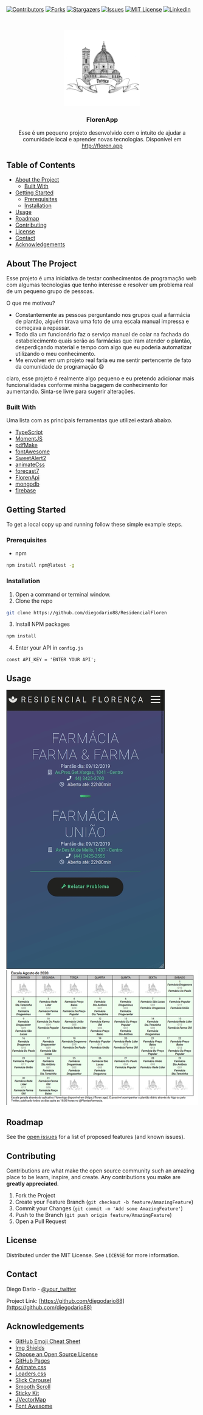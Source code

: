 
<!-- PROJECT SHIELDS -->
<!--
*** I'm using markdown "reference style" links for readability.
*** Reference links are enclosed in brackets [ ] instead of parentheses ( ).
*** See the bottom of this document for the declaration of the reference variables
*** for contributors-url, forks-url, etc. This is an optional, concise syntax you may use.
*** https://www.markdownguide.org/basic-syntax/#reference-style-links
-->
[![Contributors][contributors-shield]][contributors-url]
[![Forks][forks-shield]][forks-url]
[![Stargazers][stars-shield]][stars-url]
[![Issues][issues-shield]][issues-url]
[![MIT License][license-shield]][license-url]
[![LinkedIn][linkedin-shield]][linkedin-url]



<!-- PROJECT LOGO -->
<br />
<p align="center">
  <a href="https://residencialfloren.firebaseapp.com/">
    <img src="./public/img/FlorenApp.png" alt="Logo" width="200" height="200">
  </a>

  <h3 align="center">FlorenApp</h3>

  <p align="center">
    Esse é um pequeno projeto desenvolvido com o intuito de ajudar a comunidade local e aprender novas tecnologias. Disponível em <a href="http://floren.app">http://floren.app</a>
    <br />
    
  </p>
</p>



<!-- TABLE OF CONTENTS -->
## Table of Contents

* [About the Project](#about-the-project)
  * [Built With](#built-with)
* [Getting Started](#getting-started)
  * [Prerequisites](#prerequisites)
  * [Installation](#installation)
* [Usage](#usage)
* [Roadmap](#roadmap)
* [Contributing](#contributing)
* [License](#license)
* [Contact](#contact)
* [Acknowledgements](#acknowledgements)



<!-- ABOUT THE PROJECT -->
## About The Project
Esse projeto é uma iniciativa de testar conhecimentos de programação web com algumas tecnologias que tenho interesse e resolver um problema real de um pequeno grupo de pessoas.

O que me motivou?
* Constantemente as pessoas perguntando nos grupos qual a farmácia de plantão, alguém tirava uma foto de uma escala manual impressa e começava a repassar.
* Todo dia um funcionário faz o serviço manual de colar na fachada do estabelecimento quais serão as farmácias que iram atender o plantão, desperdiçando material e tempo com algo que eu poderia automatizar utilizando o meu conhecimento. 
* Me envolver em um projeto real faria eu me sentir pertencente de fato da comunidade de programação :smile:

claro, esse projeto é realmente algo pequeno e eu pretendo adicionar mais funcionalidades conforme minha bagagem de conhecimento for aumentando. Sinta-se livre para sugerir alterações.




### Built With
Uma lista com as principais ferramentas que utilizei estará abaixo.

* [TypeScript](https://www.typescriptlang.org/)
* [MomentJS](https://momentjs.com/)
* [pdfMake](http://pdfmake.org/)
* [fontAwesome](https://fontawesome.com/)
* [SweetAlert2](https://sweetalert2.github.io/)
* [animateCss](https://github.com/daneden/animate.css)
* [forecast7](https://forecast7.com/)
* [FlorenApi](https://github.com/diegodario88/ResidencialFlorenApi)
* [mongodb](https://mongodb.com/)
* [firebase](https://firebase.google.com/?hl=pt-br)


<!-- GETTING STARTED -->
## Getting Started

To get a local copy up and running follow these simple example steps.

### Prerequisites

* npm
```sh
npm install npm@latest -g
```

### Installation

1. Open a command or terminal window.
2. Clone the repo
```sh
git clone https://github.com/diegodario88/ResidencialFloren
```
3. Install NPM packages
```sh
npm install
```
4. Enter your API in `config.js`
```JS
const API_KEY = 'ENTER YOUR API';
```



<!-- USAGE EXAMPLES -->
## Usage

![](demo.gif)
![](scale-pdf.png)



<!-- ROADMAP -->
## Roadmap

See the [open issues](https://github.com/diegodario88/ResidencialFloren/issues) for a list of proposed features (and known issues).



<!-- CONTRIBUTING -->
## Contributing

Contributions are what make the open source community such an amazing place to be learn, inspire, and create. Any contributions you make are **greatly appreciated**.

1. Fork the Project
2. Create your Feature Branch (`git checkout -b feature/AmazingFeature`)
3. Commit your Changes (`git commit -m 'Add some AmazingFeature'`)
4. Push to the Branch (`git push origin feature/AmazingFeature`)
5. Open a Pull Request



<!-- LICENSE -->
## License

Distributed under the MIT License. See `LICENSE` for more information.



<!-- CONTACT -->
## Contact

Diego Dario - [@your_twitter](https://twitter.com/litlebirddd) 

Project Link: [https://github.com/diegodario88](https://github.com/diegodario88)



<!-- ACKNOWLEDGEMENTS -->
## Acknowledgements
* [GitHub Emoji Cheat Sheet](https://www.webpagefx.com/tools/emoji-cheat-sheet)
* [Img Shields](https://shields.io)
* [Choose an Open Source License](https://choosealicense.com)
* [GitHub Pages](https://pages.github.com)
* [Animate.css](https://daneden.github.io/animate.css)
* [Loaders.css](https://connoratherton.com/loaders)
* [Slick Carousel](https://kenwheeler.github.io/slick)
* [Smooth Scroll](https://github.com/cferdinandi/smooth-scroll)
* [Sticky Kit](http://leafo.net/sticky-kit)
* [JVectorMap](http://jvectormap.com)
* [Font Awesome](https://fontawesome.com)





<!-- MARKDOWN LINKS & IMAGES -->
<!-- https://www.markdownguide.org/basic-syntax/#reference-style-links -->
[contributors-shield]: https://img.shields.io/github/contributors/othneildrew/Best-README-Template.svg?style=flat-square
[contributors-url]: https://github.com/othneildrew/Best-README-Template/graphs/contributors
[forks-shield]: https://img.shields.io/github/forks/othneildrew/Best-README-Template.svg?style=flat-square
[forks-url]: https://github.com/othneildrew/Best-README-Template/network/members
[stars-shield]: https://img.shields.io/github/stars/othneildrew/Best-README-Template.svg?style=flat-square
[stars-url]: https://github.com/othneildrew/Best-README-Template/stargazers
[issues-shield]: https://img.shields.io/github/issues/othneildrew/Best-README-Template.svg?style=flat-square
[issues-url]: https://github.com/othneildrew/Best-README-Template/issues
[license-shield]: https://img.shields.io/github/license/othneildrew/Best-README-Template.svg?style=flat-square
[license-url]: https://github.com/othneildrew/Best-README-Template/blob/master/LICENSE.txt
[linkedin-shield]: https://img.shields.io/badge/-LinkedIn-black.svg?style=flat-square&logo=linkedin&colorB=555
[linkedin-url]: https://linkedin.com/in/othneildrew
[product-screenshot]: images/screenshot.png
